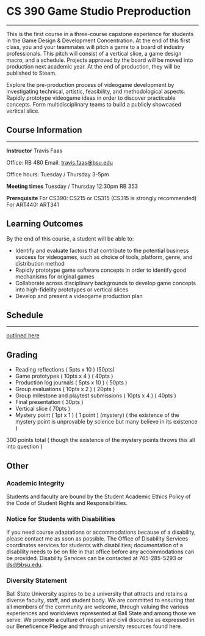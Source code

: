 # CS 390 Game Studio Preproduction
---

This is the first course in a three-course capstone experience for students in the Game Design & Development Concentration. At the end of this first class, you and your teammates will pitch a game to a board of industry professionals. This pitch will consist of a vertical slice, a game design macro, and a schedule. Projects approved by the board will be moved into production next academic year. At the end of production, they will be published to Steam.

Explore the pre-production process of videogame development by investigating technical, artistic, feasibility, and methodological aspects. Rapidly prototype videogame ideas in order to discover practicable concepts. Form multidisciplinary teams to build a publicly showcased vertical slice.


## Course Information
-----
**Instructor** 
Travis Faas

Office: RB 480
Email: travis.faas@bsu.edu

Office hours: Tuesday / Thursday 3-5pm

**Meeting times**
Tuesday / Thursday 12:30pm RB 353


**Prerequisite**
For CS390: CS215 or CS315 (CS315 is strongly recommended)
For ART440: ART341


## Learning Outcomes

By the end of this course, a student will be able to:

- Identify and evaluate factors that contribute to the potential business success for videogames, such  as choice of tools, platform, genre, and distribution method
- Rapidly prototype game software concepts in order to identify good mechanisms for original games
- Collaborate across disciplinary backgrounds to develop game concepts into high-fidelity prototypes or vertical slices
- Develop and present a videogame production plan

## Schedule
----

[outlined here](schedule.md)

## Grading

- Reading reflections ( 5pts x 10 ) (50pts)
- Game prototypes ( 10pts x 4 ) ( 40pts )
- Production log journals ( 5pts x 10 ) ( 50pts )
- Group evaluations ( 10pts x 2 ) ( 20pts )
- Group milestone and playtest submissions ( 10pts x 4 ) ( 40pts )
- Final presentation ( 30pts )
- Vertical slice ( 70pts )
- Mystery point ( 1pt x 1 ) ( 1 point ) (mystery) ( the existence of the mystery point is unprovable by science but many believe in its existence )

300 points total
( though the existence of the mystery points throws this all into question  )


## Other

### Academic Integrity

Students and faculty are bound by the Student Academic Ethics Policy of the Code of Student Rights and Responsibilities.

### Notice for Students with Disabilities
If you need course adaptations or accommodations because of a disability, please contact me as soon as possible. The Office of Disability Services coordinates services for students with disabilities; documentation of a disability needs to be on file in that office before any accommodations can be provided. Disability Services can be contacted at 765-285-5293 or dsd@bsu.edu.

### Diversity Statement
Ball State University aspires to be a university that attracts and retains a diverse faculty, staff, and student body. We are committed to ensuring that all members of the community are welcome, through valuing the various experiences and worldviews represented at Ball State and among those we serve. We promote a culture of respect and civil discourse as expressed in our Beneficence Pledge and through university resources found here.